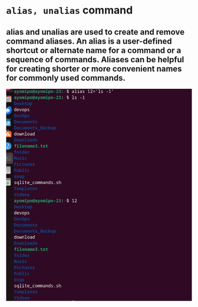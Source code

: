 # `alias, unalias` command


## alias and unalias are used to create and remove command aliases. An alias is a user-defined shortcut or alternate name for a command or a sequence of commands. Aliases can be helpful for creating shorter or more convenient names for commonly used commands. 




![Alt text](<images/alias cmd.PNG>)